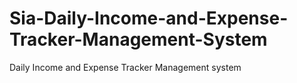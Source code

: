# Sia-Daily-Income-and-Expense-Tracker-Management-System
Daily Income and Expense Tracker Management system
